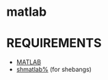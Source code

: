 # matlab

# REQUIREMENTS

* [MATLAB](http://www.mathworks.com/products/matlab/)
* [shmatlab%](https://github.com/mcandre/dotfiles/blob/master/shmatlab%25) (for shebangs)
